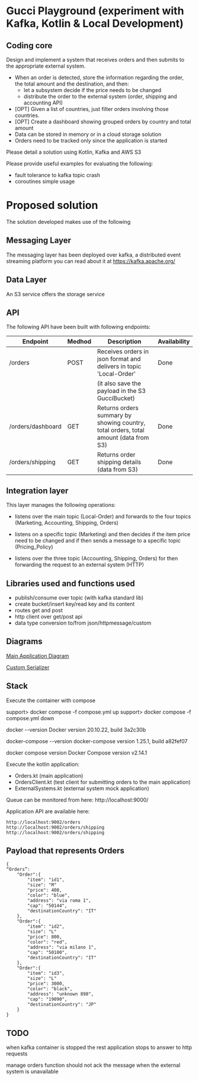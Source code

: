 # Gucci Playground (experiment with Kafka, Kotlin & Local Development)

## Coding core

Design and implement a system that receives orders and then submits to the appropriate external system.

- When an order is detected, store the information regarding the order, the total amount and the destination, and then:
    - let a subsystem decide if the price needs to be changed
    - distribute the order to the external system (order, shipping and accounting API) 
- [OPT] Given a list of countries, just filter orders involving those countries.
- [OPT] Create a dashboard showing grouped orders by country and total amount
- Data can be stored in memory or in a cloud storage solution 
- Orders need to be tracked only since the application is started

Please detail a solution using Kotlin, Kafka and AWS S3

Please provide useful examples for evaluating the following:

- fault tolerance to kafka topic crash
- coroutines simple usage

# Proposed solution

The solution developed makes use of the following

## Messaging Layer 

The messaging layer has been deployed over kafka, a distributed event streaming platform you can read about it at https://kafka.apache.org/

## Data Layer

An S3 service offers the storage service

## API

The following API have been built with following endpoints:

| Endpoint          | Medhod | Description                                                                         | Availability |
|-------------------|--------|-------------------------------------------------------------------------------------|--------------|
| /orders           | POST   | Receives orders in json format and delivers in topic 'Local-Order'                  | Done         |
|                   |        | (it also save the payload in the S3 GucciBucket)                                    |              |
| /orders/dashboard | GET    | Returns orders summary by showing country, total orders, total amount (data from S3) | Done         |
| /orders/shipping  | GET    | Returns order shipping details (data from S3)                                       | Done         |

## Integration layer
This layer manages the following operations:

- listens over the main topic (Local-Order) and forwards to the four topics (Marketing, Accounting, Shipping, Orders) 

- listens on a specific topic (Marketing) and then decides if the item price need to be changed and if then sends a message to a specific topic (Pricing_Policy)

- listens over the three topic (Accounting, Shipping, Orders) for then forwarding the request to an external system (HTTP)

## Libraries used and functions used

- publish/consume over topic (with kafka standard lib)
- create bucket/insert key/read key and its content
- routes get and post
- http client over get/post api
- data type conversion to/from json/httpmessage/custom 

## Diagrams

[Main Application Diagram](support/guccidemokafka2.png)

[Custom Serializer](support/kafkaCustomSerializer.png)

## Stack

Execute the container with compose

support> docker compose -f compose.yml up
support> docker compose -f compose.yml down

docker --version
Docker version 20.10.22, build 3a2c30b

docker-compose --version
docker-compose version 1.25.1, build a82fef07

docker compose version
Docker Compose version v2.14.1

Execute the kotlin application:

- Orders.kt (main application)
- OrdersClient.kt (test client for submitting orders to the main application)
- ExternalSystems.kt (external system mock application)

Queue can be monitored from here: http://localhost:9000/

Application API are available here:

    http://localhost:9002/orders
    http://localhost:9002/orders/shipping
    http://localhost:9002/orders/shipping

## Payload that represents Orders
```
{
“Orders”: 
    "Order":{
        "item": "id1",
        "size": "M"
        "price": 400,
        "color": "blue",
        "address": "via roma 1",
        "cap": "50144",
        "destinationCountry": "IT"
    },
    "Order":{
        "item": "id2",
        "size": "L"
        "price": 800,
        "color": "red",
        "address": "via milano 1",
        "cap": "50100",
        "destinationCountry": "IT"
    },
    "Order":{
        "item": "id3",
        "size": "L"
        "price": 3000,
        "color": "black",
        "address": "unknown 898",
        "cap": "19090",
        "destinationCountry": "JP"
    }
}
```



## TODO

when kafka container is stopped the rest application stops to answer to http requests

manage orders function should not ack the message when the external system is unavailable